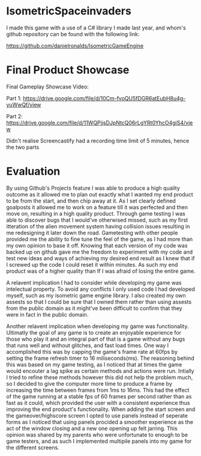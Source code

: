 # IsometricSpaceinvaders

I made this game with a use of a C# library I made last year, and whom's github repository can be found with the following link:

https://github.com/danielronalds/IsometricGameEngine

# Final Product Showcase 

Final Gameplay Showcase Video: 

Part 1: https://drive.google.com/file/d/10Cm-fvoQU5fDGR6atEubH8u4g-yuWwQf/view

Part 2: https://drive.google.com/file/d/11WQPjjsDJpNtcQ06rLgYRt0YhcO4giS4/view

Didn't realise Screencastify had a recording time limit of 5 minutes, hence the two parts

# Evaluation

By using Github's Projects feature I was able to produce a high quality outcome as it allowed me to plan out exactly what I wanted my end product to be from the start, and then chip away at it. As I set clearly defined goalposts it allowed me to work on a feature till it was perfected and then move on, resulting in a high quality product. Through game testing I was able to discover bugs that I would've otherwised missed, such as my first itteration of the alien movement system having collision issues resulting in me redesigning it later down the road. Gametesting with other people provided me the ability to fine tune the feel of the game, as I had more than my own opinion to base it off. Knowing that each version of my code was backed up on github gave me the freedom to experiment with my code and test new ideas and ways of achieving my desired end result as I knew that if I screwed up the code I could reset it within minutes. As such my end product was of a higher quality than If I was afraid of losing the entire game. 

A relavent implication I had to consider while developing my game was intelectual property. To avoid any conflicts I only used code I had developed myself, such as my isometric game engine library. I also created my own assests so that I could be sure that I owned them rather than using assests from the public domain as it might've been difficult to confirm that they were in fact in the public domain.

Another relavent implication when developing my game was functionality. Ultimatly the goal of any game is to create an enjoyable experience for those who play it and an integral part of that is a game without any bugs that runs well and without glitches, and fast load times. One way I accomplished this was by capping the game's frame rate at 60fps by setting the frame refresh timer to 16 miliseconds(ms). The reasoning behind this was based on my game testing, as I noticed that at times the game would encouter a lag spike as certain methods and actions were run. Intially I tried to refine these methods however this did not help the problem much, so I decided to give the computer more time to produce a frame by increasing the time between frames from 1ms to 16ms. This had the effect of the game running at a stable fps of 60 frames per second rather than as fast as it could, which provided the user with a consistent experience thus improving the end product's functionality. When adding the start screen and the gameover/highscore screen I opted to use panels instead of seperate forms as I noticed that using panels procided a smoother experience as the act of the window closing and a new one opening up felt jarring. This opinion was shared by my parents who were unfortunate to enough to be game testers, and as such I implemented multipile panels into my game for the different screens.
